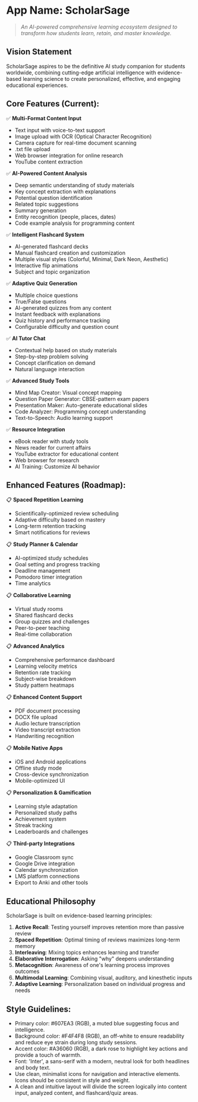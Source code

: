 # **App Name**: ScholarSage

> *An AI-powered comprehensive learning ecosystem designed to transform how students learn, retain, and master knowledge.*

## Vision Statement

ScholarSage aspires to be the definitive AI study companion for students worldwide, combining cutting-edge artificial intelligence with evidence-based learning science to create personalized, effective, and engaging educational experiences.

## Core Features (Current):

✅ **Multi-Format Content Input**
- Text input with voice-to-text support
- Image upload with OCR (Optical Character Recognition)
- Camera capture for real-time document scanning
- .txt file upload
- Web browser integration for online research
- YouTube content extraction

✅ **AI-Powered Content Analysis**
- Deep semantic understanding of study materials
- Key concept extraction with explanations
- Potential question identification
- Related topic suggestions
- Summary generation
- Entity recognition (people, places, dates)
- Code example analysis for programming content

✅ **Intelligent Flashcard System**
- AI-generated flashcard decks
- Manual flashcard creation and customization
- Multiple visual styles (Colorful, Minimal, Dark Neon, Aesthetic)
- Interactive flip animations
- Subject and topic organization

✅ **Adaptive Quiz Generation**
- Multiple choice questions
- True/False questions
- AI-generated quizzes from any content
- Instant feedback with explanations
- Quiz history and performance tracking
- Configurable difficulty and question count

✅ **AI Tutor Chat**
- Contextual help based on study materials
- Step-by-step problem solving
- Concept clarification on demand
- Natural language interaction

✅ **Advanced Study Tools**
- Mind Map Creator: Visual concept mapping
- Question Paper Generator: CBSE-pattern exam papers
- Presentation Maker: Auto-generate educational slides
- Code Analyzer: Programming concept understanding
- Text-to-Speech: Audio learning support

✅ **Resource Integration**
- eBook reader with study tools
- News reader for current affairs
- YouTube extractor for educational content
- Web browser for research
- AI Training: Customize AI behavior

## Enhanced Features (Roadmap):

📋 **Spaced Repetition Learning**
- Scientifically-optimized review scheduling
- Adaptive difficulty based on mastery
- Long-term retention tracking
- Smart notifications for reviews

📋 **Study Planner & Calendar**
- AI-optimized study schedules
- Goal setting and progress tracking
- Deadline management
- Pomodoro timer integration
- Time analytics

📋 **Collaborative Learning**
- Virtual study rooms
- Shared flashcard decks
- Group quizzes and challenges
- Peer-to-peer teaching
- Real-time collaboration

📋 **Advanced Analytics**
- Comprehensive performance dashboard
- Learning velocity metrics
- Retention rate tracking
- Subject-wise breakdown
- Study pattern heatmaps

📋 **Enhanced Content Support**
- PDF document processing
- DOCX file upload
- Audio lecture transcription
- Video transcript extraction
- Handwriting recognition

📋 **Mobile Native Apps**
- iOS and Android applications
- Offline study mode
- Cross-device synchronization
- Mobile-optimized UI

📋 **Personalization & Gamification**
- Learning style adaptation
- Personalized study paths
- Achievement system
- Streak tracking
- Leaderboards and challenges

📋 **Third-party Integrations**
- Google Classroom sync
- Google Drive integration
- Calendar synchronization
- LMS platform connections
- Export to Anki and other tools

## Educational Philosophy

ScholarSage is built on evidence-based learning principles:

1. **Active Recall**: Testing yourself improves retention more than passive review
2. **Spaced Repetition**: Optimal timing of reviews maximizes long-term memory
3. **Interleaving**: Mixing topics enhances learning and transfer
4. **Elaborative Interrogation**: Asking "why" deepens understanding
5. **Metacognition**: Awareness of one's learning process improves outcomes
6. **Multimodal Learning**: Combining visual, auditory, and kinesthetic inputs
7. **Adaptive Learning**: Personalization based on individual progress and needs

## Style Guidelines:

- Primary color: #607EA3 (RGB), a muted blue suggesting focus and intelligence.
- Background color: #F4F4F8 (RGB), an off-white to ensure readability and reduce eye strain during long study sessions.
- Accent color: #A36060 (RGB), a dark rose to highlight key actions and provide a touch of warmth.
- Font: 'Inter', a sans-serif with a modern, neutral look for both headlines and body text.
- Use clean, minimalist icons for navigation and interactive elements. Icons should be consistent in style and weight.
- A clean and intuitive layout will divide the screen logically into content input, analyzed content, and flashcard/quiz areas.
